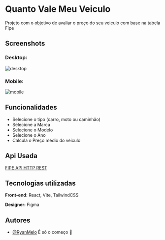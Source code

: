 
# Quanto Vale Meu Veiculo

Projeto com o objetivo de avaliar o preço do seu veiculo com base na tabela Fipe

## Screenshots

### Desktop:
<img src="https://i.ibb.co/92PjdDV/Captura-de-Tela-2022-12-20-a-s-20-04-23.png" alt="desktop" border="0">

### Mobile:
<img src="https://i.ibb.co/mBZKhx2/Captura-de-Tela-2022-12-20-a-s-20-04-50.png" alt="mobile" border="0">




## Funcionalidades

- Selecione o tipo (carro, moto ou caminhão)
- Selecione a Marca
- Selecione o Modelo
- Selecione o Ano
- Calcula o Preço médio do veiculo


## Api Usada
[FIPE API HTTP REST](https://deividfortuna.github.io/fipe/)

## Tecnologias utilizadas

**Front-end:** React, Vite, TailwindCSS

**Designer:** Figma


## Autores

- [@RyanMelo](https://github.com/RyanMelo)
É só o começo 🚀

